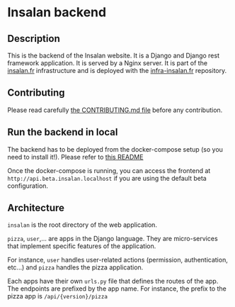 # Insalan backend

## Description

This is the backend of the Insalan website. It is a Django and Django rest
framework application. It is served by a Nginx server. It is part of the
[insalan.fr](https://insalan.fr) infrastructure and is deployed with the
[infra-insalan.fr](https://github.com/InsaLan/infra-insalan.fr) repository.

## Contributing

Please read carefully [the CONTRIBUTING.md file](CONTRIBUTING.md) before any
contribution.

## Run the backend in local

The backend has to be deployed from the docker-compose setup (so you need to
install it!). Please refer to [this
README](https://github.com/InsaLan/infra-insalan.fr/blob/main/README.md)

Once the docker-compose is running, you can access the frontend at
`http://api.beta.insalan.localhost` if you are using the default beta configuration.

## Architecture

`insalan` is the root directory of the web application.

`pizza`, `user`,... are apps in the Django language. They are micro-services
that implement specific features of the application.

For instance, `user` handles user-related actions (permission, authentication,
etc...) and `pizza` handles the pizza application.

Each apps have their own `urls.py` file that defines the routes of the app. The
endpoints are prefixed by the app name. For instance, the prefix to the pizza
app is `/api/{version}/pizza`
